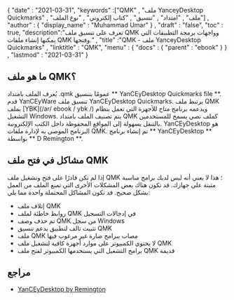 {
  "date" : "2021-03-31",
  "keywords" :["QMK" , "ملف YanceyDesktop Quickmarks" , "ملف" , "امتداد" , "تنسيق" , "كتاب إلكتروني" , "نوع الملف"] ,
  "author" : {
    "display_name" : "Muhammad Umar"
} ,
  "draft" : "false",
  "toc" : true,
  "description":"تعرف على تنسيق ملف QMK وواجهات برمجة التطبيقات التي يمكنها إنشاء ملفات QMK وفتحها." ,
  "title" :"QMK - ملف YanceyDesktop Quickmarks" ,
  "linktitle" : "QMK",
  "menu" : {
    "docs" : {
      "parent" : "ebook"
}
} ,
  "lastmod" : "2021-03-31"
}

## ما هو ملف QMK؟

يُعرف الملف بامتداد .qmk عمومًا بتنسيق ** YanCEyDesktop Quickmarks file **. قدم YanCEyWare تنسيق ملف YanCEyDesktop Quickmarks. يرتبط ملف QMK بملف [YBK](/ar/ ebook / ybk /) ويدعمه برنامج متاح للأجهزة التي تعمل بنظام التشغيل Windows. يتم تصنيف الملف بامتداد QMK كملف نصي يسمح للمستخدمين بالتنقل بسهولة إلى المواقع المحفوظة داخل الكتب الإلكترونية. YanCEyDesktop هو البرنامج الموصى به لإدارة ملفات QMK. تم إنشاء برنامج ** YanCEyDesktop ** بواسطة ** D Remington **.

## مشاكل في فتح ملف QMK

إذا لم تكن قادرًا على فتح وتشغيل ملف QMK ؛ هذا لا يعني أنه ليس لديك برامج مناسبة مثبتة على جهازك. قد تكون هناك بعض المشكلات الأخرى التي تمنع الملف من العمل بشكل صحيح. قد تكون المشاكل المحتملة واحدة مما يلي:

- إتلاف ملف QMK
- روابط خاطئة لملف QMK في إدخالات التسجيل
- تم حذف وصف QMK من سجل Windows
- تثبيت تالف لتطبيق يدعم تنسيق QMK
- ملف QMK مصاب ببرامج ضارة غير مرغوب فيها
- لا يحتوي الكمبيوتر على موارد أجهزة كافية لتشغيل ملف QMK
- برامج التشغيل التي يستخدمها الكمبيوتر لفتح ملف QMK قديمة

## مراجع

* [YanCEyDesktop by Remington](https://en.freedownloadmanager.org/Windows-PC/YanCEyDesktop-FREE.html)



